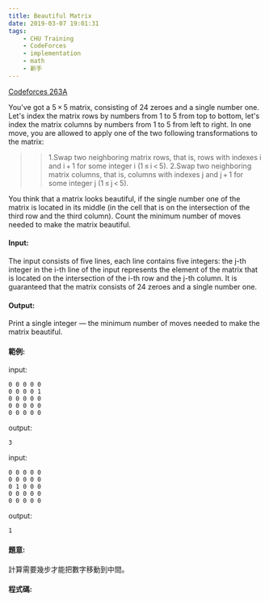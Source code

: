 ```yaml
---
title: Beautiful Matrix
date: 2019-03-07 19:01:31
tags:
    - CHU Training
    - CodeForces
    - implementation
    - math
    - 新手
---
```

[Codeforces 263A](https://codeforces.com/problemset/problem/263/A)
<!-- more -->
You've got a 5 × 5 matrix, consisting of 24 zeroes and a single number one. Let's index the matrix rows by numbers from 1 to 5 from top to bottom, let's index the matrix columns by numbers from 1 to 5 from left to right. In one move, you are allowed to apply one of the two following transformations to the matrix:

>>1.Swap two neighboring matrix rows, that is, rows with indexes i and i + 1 for some integer i (1 ≤ i < 5).
>>2.Swap two neighboring matrix columns, that is, columns with indexes j and j + 1 for some integer j (1 ≤ j < 5).

You think that a matrix looks beautiful, if the single number one of the matrix is located in its middle (in the cell that is on the intersection of the third row and the third column). Count the minimum number of moves needed to make the matrix beautiful.


#### Input:
The input consists of five lines, each line contains five integers: the j-th integer in the i-th line of the input represents the element of the matrix that is located on the intersection of the i-th row and the j-th column. It is guaranteed that the matrix consists of 24 zeroes and a single number one.

#### Output:
Print a single integer — the minimum number of moves needed to make the matrix beautiful.

#### 範例:

input:
```
0 0 0 0 0
0 0 0 0 1
0 0 0 0 0
0 0 0 0 0
0 0 0 0 0
```
output:
```
3
```
input:
```
0 0 0 0 0
0 0 0 0 0
0 1 0 0 0
0 0 0 0 0
0 0 0 0 0
```
output:
```
1
```

#### 題意:
計算需要幾步才能把數字移動到中間。

#### 程式碼:
<script src="https://gist.github.com/Daviswww/4926be670df9b7c761c5cae8d0e29a0f.js"></script>

